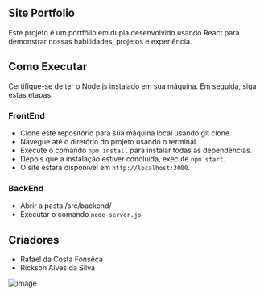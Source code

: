 ## Site Portfolio
Este projeto é um portfólio em dupla desenvolvido usando React para demonstrar nossas habilidades, projetos e experiência.

## Como Executar
Certifique-se de ter o Node.js instalado em sua máquina. Em seguida, siga estas etapas:


### FrontEnd
- Clone este repositório para sua máquina local usando git clone.
- Navegue até o diretório do projeto usando o terminal.
- Execute o comando `npm install` para instalar todas as dependências.
- Depois que a instalação estiver concluída, execute `npm start`.
- O site estará disponível em `http://localhost:3000`.

### BackEnd
- Abrir a pasta /src/backend/
- Executar o comando `node server.js`

## Criadores
- Rafael da Costa Fonsêca
- Rickson Alves da Silva

![image](https://github.com/RafaelCostaF/site_portfolio/assets/57494016/9729c604-ac43-4dcc-bd13-e711c7f96820)
